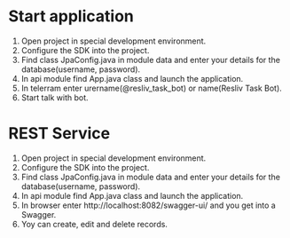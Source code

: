 # Start application
1. Open project in special development environment.
2. Сonfigure the SDK into the project.
3. Find class JpaConfig.java in module data and enter your details for the database(username, password).
4. In api module find App.java class and launch the application.
5. In telerram enter urername(@resliv_task_bot) or name(Resliv Task Bot).
6. Start talk with bot.

# REST Service
1. Open project in special development environment.
2. Сonfigure the SDK into the project.
3. Find class JpaConfig.java in module data and enter your details for the database(username, password).
4. In api module find App.java class and launch the application.
5. In browser enter http://localhost:8082/swagger-ui/ and you get into a Swagger.
6. Yoy can create, edit and delete records. 
